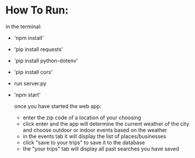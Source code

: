 # How To Run:
in the terminal:
- 'npm install'
- 'pip install requests'
- 'pip install python-dotenv'
- 'pip install cors'
- run server.py
- 'npm start'

  once you have started the web app:
  - enter the zip code of a location of your choosing
  - click enter and the app will determine the current weather of the city and choose outdoor or indoor events based on the weather
  - in the events tab it will display the list of places/businesses
  - click "save to your trips" to save it to the database
  - the "your trips" tab will display all past searches you have saved
